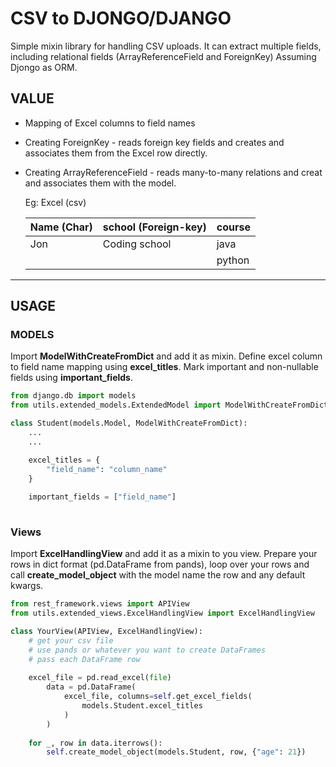 # CSV to DJONGO/DJANGO

Simple mixin library for handling CSV uploads. It can extract multiple fields, including relational fields (ArrayReferenceField and ForeignKey) Assuming Djongo as ORM.

## VALUE
- Mapping of Excel columns to field names
- Creating ForeignKey - reads foreign key fields and creates and associates them 
from the Excel row directly.
- Creating ArrayReferenceField - reads many-to-many relations and creat and associates them with 
the model.


    Eg: Excel (csv)

    | Name (Char)   | school (Foreign-key)   | course  |
    | ------------- | ---------------------- | ------- |
    | Jon           | Coding school          |  java   |  
    |               |                        |  python |

---

## USAGE

### MODELS

Import **ModelWithCreateFromDict** and add it as mixin. Define excel column to field name mapping
using **excel_titles**. Mark important and non-nullable fields using **important_fields**.

```python
from django.db import models
from utils.extended_models.ExtendedModel import ModelWithCreateFromDict

class Student(models.Model, ModelWithCreateFromDict):
    ...
    ...

    excel_titles = {
        "field_name": "column_name"
    }
    
    important_fields = ["field_name"]
    
```

### Views
Import **ExcelHandlingView** and add it as a mixin to you view. Prepare your rows in dict format
(pd.DataFrame from pands), loop over your rows and call **create_model_object** with the model name
the row and any default kwargs.


```python
from rest_framework.views import APIView
from utils.extended_views.ExcelHandlingView import ExcelHandlingView

class YourView(APIView, ExcelHandlingView):
    # get your csv file 
    # use pands or whatever you want to create DataFrames
    # pass each DataFrame row
    
    excel_file = pd.read_excel(file)
        data = pd.DataFrame(
            excel_file, columns=self.get_excel_fields(
                models.Student.excel_titles
            )
        )
    
    for _, row in data.iterrows():
        self.create_model_object(models.Student, row, {"age": 21})

```
